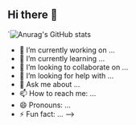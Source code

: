 ## Hi there 👋
`![Anurag's GitHub stats](https://github-readme-stats.vercel.app/api?lsmmm1=anuraghazra&show=reviews,discussions_started,discussions_answered,prs_merged,prs_merged_percentage)

- 🔭 I’m currently working on ...
- 🌱 I’m currently learning ...
- 👯 I’m looking to collaborate on ...
- 🤔 I’m looking for help with ...
- 💬 Ask me about ...
- 📫 How to reach me: ...
- 😄 Pronouns: ...
- ⚡ Fun fact: ...
-->
